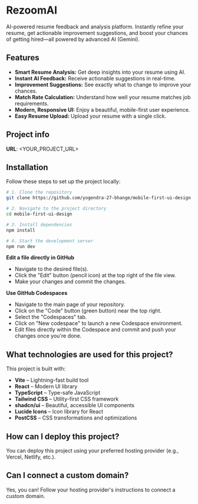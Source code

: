 # RezoomAI

AI-powered resume feedback and analysis platform. Instantly refine your resume, get actionable improvement suggestions, and boost your chances of getting hired—all powered by advanced AI (Gemini).

## Features

- **Smart Resume Analysis:** Get deep insights into your resume using AI.
- **Instant AI Feedback:** Receive actionable suggestions in real-time.
- **Improvement Suggestions:** See exactly what to change to improve your chances.
- **Match Rate Calculation:** Understand how well your resume matches job requirements.
- **Modern, Responsive UI:** Enjoy a beautiful, mobile-first user experience.
- **Easy Resume Upload:** Upload your resume with a single click.

## Project info

**URL**: <YOUR_PROJECT_URL>

## Installation

Follow these steps to set up the project locally:

```sh
# 1. Clone the repository
git clone https://github.com/yogendra-27-bhange/mobile-first-ui-design.git

# 2. Navigate to the project directory
cd mobile-first-ui-design

# 3. Install dependencies
npm install

# 4. Start the development server
npm run dev
```

**Edit a file directly in GitHub**

- Navigate to the desired file(s).
- Click the "Edit" button (pencil icon) at the top right of the file view.
- Make your changes and commit the changes.

**Use GitHub Codespaces**

- Navigate to the main page of your repository.
- Click on the "Code" button (green button) near the top right.
- Select the "Codespaces" tab.
- Click on "New codespace" to launch a new Codespace environment.
- Edit files directly within the Codespace and commit and push your changes once you're done.

## What technologies are used for this project?

This project is built with:

- **Vite** – Lightning-fast build tool
- **React** – Modern UI library
- **TypeScript** – Type-safe JavaScript
- **Tailwind CSS** – Utility-first CSS framework
- **shadcn/ui** – Beautiful, accessible UI components
- **Lucide Icons** – Icon library for React
- **PostCSS** – CSS transformations and optimizations

## How can I deploy this project?

You can deploy this project using your preferred hosting provider (e.g., Vercel, Netlify, etc.).

## Can I connect a custom domain?

Yes, you can! Follow your hosting provider's instructions to connect a custom domain.
